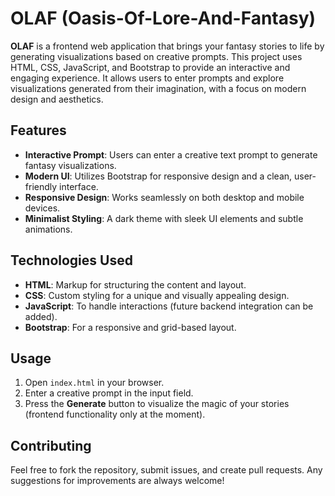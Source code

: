 # OLAF (Oasis-Of-Lore-And-Fantasy)

**OLAF** is a frontend web application that brings your fantasy stories to life by generating visualizations based on creative prompts. This project uses HTML, CSS, JavaScript, and Bootstrap to provide an interactive and engaging experience. It allows users to enter prompts and explore visualizations generated from their imagination, with a focus on modern design and aesthetics.

## Features
- **Interactive Prompt**: Users can enter a creative text prompt to generate fantasy visualizations.
- **Modern UI**: Utilizes Bootstrap for responsive design and a clean, user-friendly interface.
- **Responsive Design**: Works seamlessly on both desktop and mobile devices.
- **Minimalist Styling**: A dark theme with sleek UI elements and subtle animations.

## Technologies Used
- **HTML**: Markup for structuring the content and layout.
- **CSS**: Custom styling for a unique and visually appealing design.
- **JavaScript**: To handle interactions (future backend integration can be added).
- **Bootstrap**: For a responsive and grid-based layout.


## Usage
1. Open `index.html` in your browser.
2. Enter a creative prompt in the input field.
3. Press the **Generate** button to visualize the magic of your stories (frontend functionality only at the moment).

## Contributing
Feel free to fork the repository, submit issues, and create pull requests. Any suggestions for improvements are always welcome!


